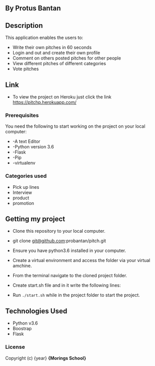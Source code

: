 ## By Protus Bantan

## Description

This application enables the users to:
* Write their own pitches in 60 seconds
* Login and out and create their own profile
* Comment on others posted pitches for other people
* View different pitches of different categories
* Vote pitches

## Link

* To view the project on Heroku just click the link https://pitchp.herokuapp.com/

### Prerequisites

You need the following to start working on the project on your local computer:
* -A text  Editor
* -Python version 3.6
* -Flask
* -Pip
* -virtualenv
### Categories used

* Pick up lines
* Interview
* product
* promotion

## Getting my project

* Clone this repository to your local computer. 
* git clone git@github.com:probantan/pitch.git
* Ensure you have python3.6 installed in your computer.
* Create a virtual environment and access the folder via your virtual amchine.
* From the terminal navigate to the cloned project folder.
* Create start.sh file and in it write the following lines:

* Run ``` ./start.sh ``` while in the project folder to start the project.


## Technologies Used

* Python v3.6
* Boostrap
* Flask

### License
Copyright (c) {year} **{Morings School}**
  
